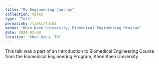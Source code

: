 ```yaml
---
title: "My Engineering Journey"
collection: talks
type: "Talk"
permalink: /talks/talk5
venue: "Khon Kaen University, Biomedical Engineering Program"
date: 2024-03-08
location: "Khon Kaen, TH"
---
```


This talk was a part of an Introduction to Biomedical Engineering Course from the Biomedical Engineering Program, Khon Kaen University
